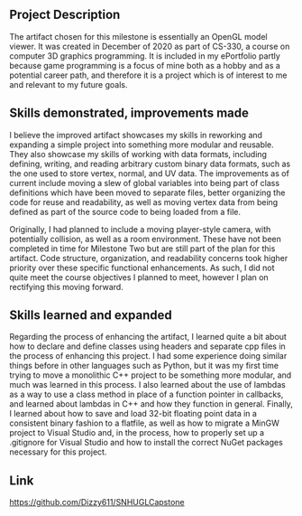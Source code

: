 
## Project Description

The artifact chosen for this milestone is essentially an OpenGL model viewer. It was created in December of 2020 as part of CS-330, a course on computer 3D graphics programming. It is included in my ePortfolio partly because game programming is a focus of mine both as a hobby and as a potential career path, and therefore it is a project which is of interest to me and relevant to my future goals. 


## Skills demonstrated, improvements made

I believe the improved artifact showcases my skills in reworking and expanding a simple project into something more modular and reusable. They also showcase my skills of working with data formats, including defining, writing, and reading arbitrary custom binary data formats, such as the one used to store vertex, normal, and UV data. The improvements as of current include moving a slew of global variables into being part of class definitions which have been moved to separate files, better organizing the code for reuse and readability, as well as moving vertex data from being defined as part of the source code to being loaded from a file. 

Originally, I had planned to include a moving player-style camera, with potentially collision, as well as a room environment. These have not been completed in time for Milestone Two but are still part of the plan for this artifact. Code structure, organization, and readability concerns took higher priority over these specific functional enhancements. As such, I did not quite meet the course objectives I planned to meet, however I plan on rectifying this moving forward. 


## Skills learned and expanded

Regarding the process of enhancing the artifact, I learned quite a bit about how to declare and define classes using headers and separate cpp files in the process of enhancing this project. I had some experience doing similar things before in other languages such as Python, but it was my first time trying to move a monolithic C++ project to be something more modular, and much was learned in this process. I also learned about the use of lambdas as a way to use a class method in place of a function pointer in callbacks, and learned about lambdas in C++ and how they function in general. Finally, I learned about how to save and load 32-bit floating point data in a consistent binary fashion to a flatfile, as well as how to migrate a MinGW project to Visual Studio and, in the process, how to properly set up a .gitignore for Visual Studio and how to install the correct NuGet packages necessary for this project.

## Link
https://github.com/Dizzy611/SNHUGLCapstone
